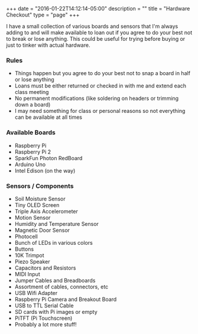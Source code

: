+++
date = "2016-01-22T14:12:14-05:00"
description = ""
title = "Hardware Checkout"
type = "page"
+++

I have a small collection of various boards and sensors that I'm always adding to and will make available to loan out if you agree to do your best not to break or lose anything. This could be useful for trying before buying or just to tinker with actual hardware.

### Rules 
- Things happen but you agree to do your best not to snap a board in half or lose anything
- Loans must be either returned or checked in with me and extend each class meeting 
- No permanent modifications (like soldering on headers or trimming down a board)
- I may need something for class or personal reasons so not everything can be available at all times

### Available Boards

- Raspberry Pi   
- Raspberry Pi 2  
- SparkFun Photon RedBoard  
- Arduino Uno
- Intel Edison (on the way)

### Sensors / Components 

- Soil Moisture Sensor
- Tiny OLED Screen
- Triple Axis Accelerometer
- Motion Sensor
- Humidity and Temperature Sensor
- Magnetic Door Sensor
- Photocell
- Bunch of LEDs in various colors
- Buttons 
- 10K Trimpot
- Piezo Speaker
- Capacitors and Resistors 
- MIDI Input
- Jumper Cables and Breadboards
- Assortment of cables, connectors, etc
- USB Wifi Adapter
- Raspberry Pi Camera and Breakout Board
- USB to TTL Serial Cable 
- SD cards with Pi images or empty
- PiTFT (Pi Touchscreen)
- Probably a lot more stuff! 